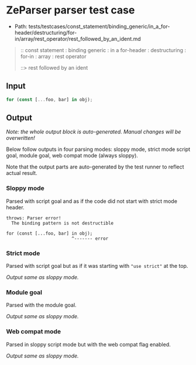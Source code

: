 # ZeParser parser test case

- Path: tests/testcases/const_statement/binding_generic/in_a_for-header/destructuring/for-in/array/rest_operator/rest_followed_by_an_ident.md

> :: const statement : binding generic : in a for-header : destructuring : for-in : array : rest operator
>
> ::> rest followed by an ident

## Input

`````js
for (const [...foo, bar] in obj);
`````

## Output

_Note: the whole output block is auto-generated. Manual changes will be overwritten!_

Below follow outputs in four parsing modes: sloppy mode, strict mode script goal, module goal, web compat mode (always sloppy).

Note that the output parts are auto-generated by the test runner to reflect actual result.

### Sloppy mode

Parsed with script goal and as if the code did not start with strict mode header.

`````
throws: Parser error!
  The binding pattern is not destructible

for (const [...foo, bar] in obj);
                         ^------- error
`````

### Strict mode

Parsed with script goal but as if it was starting with `"use strict"` at the top.

_Output same as sloppy mode._

### Module goal

Parsed with the module goal.

_Output same as sloppy mode._

### Web compat mode

Parsed in sloppy script mode but with the web compat flag enabled.

_Output same as sloppy mode._
